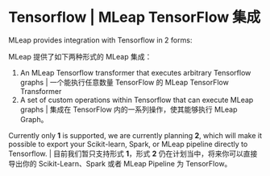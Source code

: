 # Tensorflow | MLeap TensorFlow 集成

MLeap provides integration with Tensorflow in 2 forms:

MLeap 提供了如下两种形式的 MLeap 集成：

1. An MLeap Tensorflow transformer that executes arbitrary Tensorflow graphs | 一个能执行任意数量 TensorFlow 的 MLeap TensorFlow Transformer
2. A set of custom operations within Tensorflow that can execute MLeap graphs  | 集成在 TensorFlow 内的一系列操作，使其能够执行 MLeap Graph。

Currently only __1__ is supported, we are currently planning __2__, which will make it possible to export your Scikit-learn, Spark, or MLeap pipeline directly to Tensorflow. | 目前我们暂只支持形式 **1**，形式 **2** 仍在计划当中，将来你可以直接导出你的 Scikit-Learn、Spark 或者 MLeap Pipeline 为 TensorFlow。
